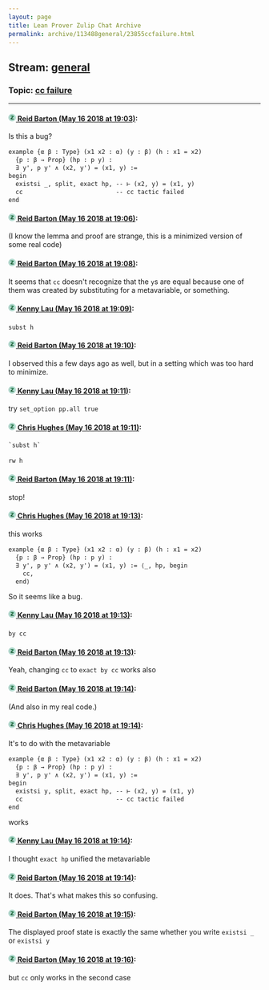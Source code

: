 ```yaml
---
layout: page
title: Lean Prover Zulip Chat Archive 
permalink: archive/113488general/23855ccfailure.html
---
```


## Stream: [general](index.html)
### Topic: [cc failure](23855ccfailure.html)

---

#### [![Click to go to Zulip](../../assets/img/zulip2.png) Reid Barton (May 16 2018 at 19:03)](https://leanprover.zulipchat.com/#narrow/stream/113488-general/topic/cc%20failure/near/126654388):
Is this a bug?
```lean
example {α β : Type} (x1 x2 : α) (y : β) (h : x1 = x2)
  {p : β → Prop} (hp : p y) :
  ∃ y', p y' ∧ (x2, y') = (x1, y) :=
begin
  existsi _, split, exact hp, -- ⊢ (x2, y) = (x1, y)                                                                                               
  cc                          -- cc tactic failed                                                                                                  
end
```

#### [![Click to go to Zulip](../../assets/img/zulip2.png) Reid Barton (May 16 2018 at 19:06)](https://leanprover.zulipchat.com/#narrow/stream/113488-general/topic/cc%20failure/near/126654522):
(I know the lemma and proof are strange, this is a minimized version of some real code)

#### [![Click to go to Zulip](../../assets/img/zulip2.png) Reid Barton (May 16 2018 at 19:08)](https://leanprover.zulipchat.com/#narrow/stream/113488-general/topic/cc%20failure/near/126654615):
It seems that `cc` doesn't recognize that the `y`s are equal because one of them was created by substituting for a metavariable, or something.

#### [![Click to go to Zulip](../../assets/img/zulip2.png) Kenny Lau (May 16 2018 at 19:09)](https://leanprover.zulipchat.com/#narrow/stream/113488-general/topic/cc%20failure/near/126654631):
`subst h`

#### [![Click to go to Zulip](../../assets/img/zulip2.png) Reid Barton (May 16 2018 at 19:10)](https://leanprover.zulipchat.com/#narrow/stream/113488-general/topic/cc%20failure/near/126654692):
I observed this a few days ago as well, but in a setting which was too hard to minimize.

#### [![Click to go to Zulip](../../assets/img/zulip2.png) Kenny Lau (May 16 2018 at 19:11)](https://leanprover.zulipchat.com/#narrow/stream/113488-general/topic/cc%20failure/near/126654713):
try `set_option pp.all true`

#### [![Click to go to Zulip](../../assets/img/zulip2.png) Chris Hughes (May 16 2018 at 19:11)](https://leanprover.zulipchat.com/#narrow/stream/113488-general/topic/cc%20failure/near/126654714):
```quote
`subst h`
```
`rw h`

#### [![Click to go to Zulip](../../assets/img/zulip2.png) Reid Barton (May 16 2018 at 19:11)](https://leanprover.zulipchat.com/#narrow/stream/113488-general/topic/cc%20failure/near/126654717):
stop!

#### [![Click to go to Zulip](../../assets/img/zulip2.png) Chris Hughes (May 16 2018 at 19:13)](https://leanprover.zulipchat.com/#narrow/stream/113488-general/topic/cc%20failure/near/126654798):
this works
```lean
example {α β : Type} (x1 x2 : α) (y : β) (h : x1 = x2)
  {p : β → Prop} (hp : p y) :
  ∃ y', p y' ∧ (x2, y') = (x1, y) := ⟨_, hp, begin
    cc,
  end⟩
```
So it seems like a bug.

#### [![Click to go to Zulip](../../assets/img/zulip2.png) Kenny Lau (May 16 2018 at 19:13)](https://leanprover.zulipchat.com/#narrow/stream/113488-general/topic/cc%20failure/near/126654801):
`by cc`

#### [![Click to go to Zulip](../../assets/img/zulip2.png) Reid Barton (May 16 2018 at 19:13)](https://leanprover.zulipchat.com/#narrow/stream/113488-general/topic/cc%20failure/near/126654812):
Yeah, changing `cc` to `exact by cc` works also

#### [![Click to go to Zulip](../../assets/img/zulip2.png) Reid Barton (May 16 2018 at 19:14)](https://leanprover.zulipchat.com/#narrow/stream/113488-general/topic/cc%20failure/near/126654831):
(And also in my real code.)

#### [![Click to go to Zulip](../../assets/img/zulip2.png) Chris Hughes (May 16 2018 at 19:14)](https://leanprover.zulipchat.com/#narrow/stream/113488-general/topic/cc%20failure/near/126654862):
It's to do with the metavariable
```lean
example {α β : Type} (x1 x2 : α) (y : β) (h : x1 = x2)
  {p : β → Prop} (hp : p y) :
  ∃ y', p y' ∧ (x2, y') = (x1, y) :=
begin
  existsi y, split, exact hp, -- ⊢ (x2, y) = (x1, y)
  cc                          -- cc tactic failed
end
```
works

#### [![Click to go to Zulip](../../assets/img/zulip2.png) Kenny Lau (May 16 2018 at 19:14)](https://leanprover.zulipchat.com/#narrow/stream/113488-general/topic/cc%20failure/near/126654867):
I thought `exact hp` unified the metavariable

#### [![Click to go to Zulip](../../assets/img/zulip2.png) Reid Barton (May 16 2018 at 19:14)](https://leanprover.zulipchat.com/#narrow/stream/113488-general/topic/cc%20failure/near/126654875):
It does. That's what makes this so confusing.

#### [![Click to go to Zulip](../../assets/img/zulip2.png) Reid Barton (May 16 2018 at 19:15)](https://leanprover.zulipchat.com/#narrow/stream/113488-general/topic/cc%20failure/near/126654908):
The displayed proof state is exactly the same whether you write `existsi _` or `existsi y`

#### [![Click to go to Zulip](../../assets/img/zulip2.png) Reid Barton (May 16 2018 at 19:16)](https://leanprover.zulipchat.com/#narrow/stream/113488-general/topic/cc%20failure/near/126654948):
but `cc` only works in the second case

